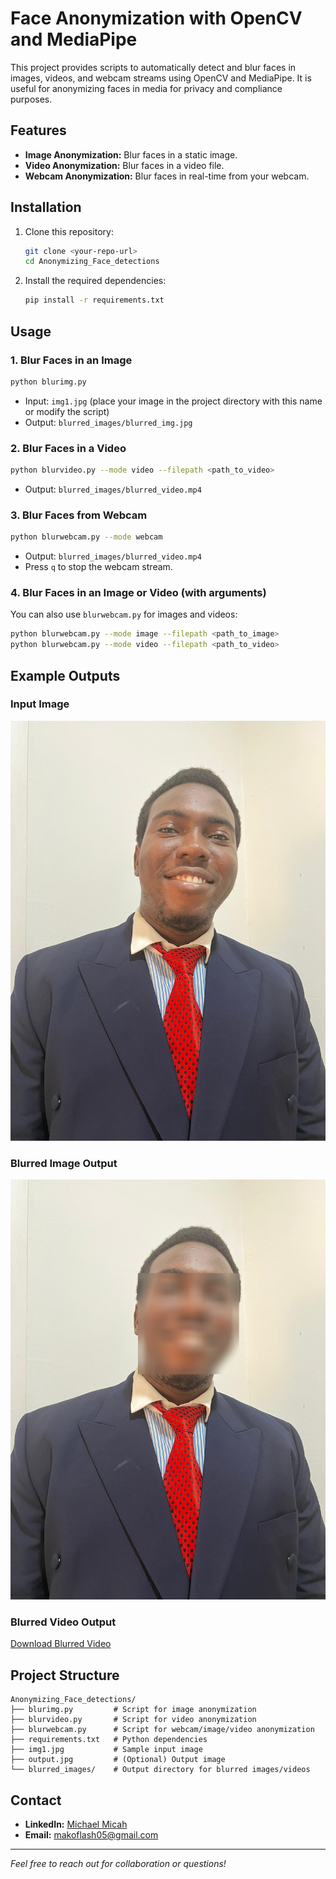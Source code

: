 # Face Anonymization with OpenCV and MediaPipe

This project provides scripts to automatically detect and blur faces in images, videos, and webcam streams using OpenCV and MediaPipe. It is useful for anonymizing faces in media for privacy and compliance purposes.

## Features
- **Image Anonymization:** Blur faces in a static image.
- **Video Anonymization:** Blur faces in a video file.
- **Webcam Anonymization:** Blur faces in real-time from your webcam.

## Installation
1. Clone this repository:
   ```bash
   git clone <your-repo-url>
   cd Anonymizing_Face_detections
   ```
2. Install the required dependencies:
   ```bash
   pip install -r requirements.txt
   ```

## Usage

### 1. Blur Faces in an Image
```bash
python blurimg.py
```
- Input: `img1.jpg` (place your image in the project directory with this name or modify the script)
- Output: `blurred_images/blurred_img.jpg`

### 2. Blur Faces in a Video
```bash
python blurvideo.py --mode video --filepath <path_to_video>
```
- Output: `blurred_images/blurred_video.mp4`

### 3. Blur Faces from Webcam
```bash
python blurwebcam.py --mode webcam
```
- Output: `blurred_images/blurred_video.mp4`
- Press `q` to stop the webcam stream.

### 4. Blur Faces in an Image or Video (with arguments)
You can also use `blurwebcam.py` for images and videos:
```bash
python blurwebcam.py --mode image --filepath <path_to_image>
python blurwebcam.py --mode video --filepath <path_to_video>
```

## Example Outputs

### Input Image
![Input Image](img1.jpg)

### Blurred Image Output
![Blurred Image](blurred_images/blurred_img.jpg)

### Blurred Video Output
[Download Blurred Video](blurred_images/blurred_video.mp4)

## Project Structure
```
Anonymizing_Face_detections/
├── blurimg.py         # Script for image anonymization
├── blurvideo.py       # Script for video anonymization
├── blurwebcam.py      # Script for webcam/image/video anonymization
├── requirements.txt   # Python dependencies
├── img1.jpg           # Sample input image
├── output.jpg         # (Optional) Output image
└── blurred_images/    # Output directory for blurred images/videos
```

## Contact
- **LinkedIn:** [Michael Micah](https://www.linkedin.com/in/Michael-Micah003/)
- **Email:** makoflash05@gmail.com

---
*Feel free to reach out for collaboration or questions!* 